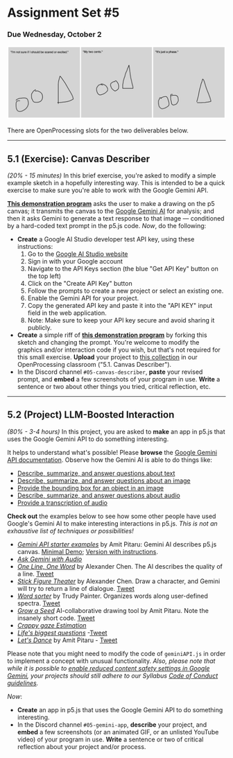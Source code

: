 # Assignment Set #5

### Due Wednesday, October 2

![gemini.png](images/gemini.png)


There are OpenProcessing slots for the two deliverables below. 

--- 

## 5.1 (Exercise): Canvas Describer

*(20% - 15 minutes)* In this brief exercise, you're asked to modify a simple example sketch in a hopefully interesting way. This is intended to be a quick exercise to make sure you're able to work with the Google Gemini API.  

[**This demonstration program**](https://openprocessing.org/sketch/2369075) asks the user to make a drawing on the p5 canvas; it transmits the canvas to the [Google Gemini AI](https://ai.google.dev/gemini-api/docs) for analysis; and then it asks Gemini to generate a text response to that image — conditioned by a hard-coded text prompt in the p5.js code. *Now*, do the following: 

* **Create** a Google AI Studio developer test API key, using these instructions: 
  1. Go to the [Google AI Studio website](https://ai.google.dev/aistudio)
  2. Sign in with your Google account
  3. Navigate to the API Keys section (the blue "Get API Key" button on the top left)
  4. Click on the "Create API Key" button
  5. Follow the prompts to create a new project or select an existing one.
  6. Enable the Gemini API for your project.
  7. Copy the generated API key and paste it into the "API KEY" input field in the web application.
  8. Note: Make sure to keep your API key secure and avoid sharing it publicly.
* **Create** a simple riff of [**this demonstration program**](https://openprocessing.org/sketch/2369075) by forking this sketch and changing the prompt. You're welcome to modify the graphics and/or interaction code if you wish, but that's not required for this small exercise. **Upload** your project to [this collection](https://openprocessing.org/class/93074/#/c/94365) in our OpenProcessing classroom ("5.1. Canvas Describer"). 
* In the Discord channel `#05-canvas-describer`, **paste** your revised prompt, and **embed** a few screenshots of your program in use. **Write** a sentence or two about other things you tried, critical reflection, etc. 


---

## 5.2 (Project) LLM-Boosted Interaction

*(80% - 3-4 hours)* In this project, you are asked to **make** an app in p5.js that uses the Google Gemini API to do something interesting.

It helps to understand what's possible! Please **browse** the [Google Gemini API documentation](https://ai.google.dev/gemini-api/docs/). Observe how the Gemini AI is able to do things like: 

* [Describe, summarize, and answer questions about text](https://ai.google.dev/gemini-api/docs/document-processing?lang=python#upload-document)
* [Describe, summarize, and answer questions about an image](https://ai.google.dev/gemini-api/docs/vision?lang=python#upload-image)
* [Provide the bounding box for an object in an image](https://ai.google.dev/gemini-api/docs/vision?lang=python#bbox)
* [Describe, summarize, and answer questions about audio](https://ai.google.dev/gemini-api/docs/audio?lang=python#upload-audio)
* [Provide a transcription of audio](https://ai.google.dev/gemini-api/docs/audio?lang=python#transcript)

**Check out** the examples below to see how some other people have used Google's Gemini AI to make interesting interactions in p5.js. *This is not an exhaustive list of techniques or possibilities!*

* [*Gemini API starter examples*](https://x.com/pitaru/status/1819797112399511625) by Amit Pitaru: Gemini AI describes p5.js canvas. [Minimal Demo](https://editor.p5js.org/pitaru/sketches/Ixu00bucD); [Version with instructions](https://editor.p5js.org/pitaru/sketches/NSAqfrdJY).
* [*Ask Gemini with Audio*](https://editor.p5js.org/pitaru/sketches/NSAqfrdJY)
* [*One Line, One Word*](https://editor.p5js.org/alexanderchen/sketches/UIPy0LXjm) by Alexander Chen. The AI describes the quality of a line. [Tweet](https://x.com/alexanderchen/status/1819939988676440241)
* [*Stick Figure Theater*](https://editor.p5js.org/alexanderchen/sketches/ndd3oqln2) by Alexander Chen.  Draw a character, and Gemini will try to return a line of dialogue. [Tweet](https://x.com/alexanderchen/status/1821011074658828481)
* [*Word sorter*](https://editor.p5js.org/trudypainter/sketches/cSN7DNnWG) by Trudy Painter. Organizes words along user-defined spectra. [Tweet](https://x.com/trudypainter/status/1820555477455167900)
* [*Grow a Seed*](https://editor.p5js.org/pitaru/sketches/z7Cq3HEtjo) AI-collaborative drawing tool by Amit Pitaru. Note the insanely short code. [Tweet](https://x.com/pitaru/status/1821310018198642867)
* [*Crappy gaze Estimation*](https://editor.p5js.org/golan/sketches/sktetHnz8)
* [*Life's biggest questions*](https://editor.p5js.org/ttarigh/sketches/oibptLN-L) -[Tweet](https://x.com/tinaz0ne/status/1824153041597239433)
* [*Let's Dance*](https://editor.p5js.org/pitaru/sketches/-ujxN6JUr) by Amit Pitaru - [Tweet](https://x.com/pitaru/status/1822453415013650768)

Please note that you might need to modify the code of `geminiAPI.js` in order to implement a concept with unusual functionality. *Also, please note that while it is possible to [enable reduced content safety settings in Google Gemini](https://ai.google.dev/gemini-api/docs/safety-settings#safety-filtering-per-request), your projects should still adhere to our Syllabus [Code of Conduct guidelines](https://github.com/golanlevin/60-212/blob/main/2024/syllabus/60-212_syllabus_fall2024.md#code-of-conduct).* 

*Now*: 

* **Create** an app in p5.js that uses the Google Gemini API to do something interesting.
* In the Discord channel `#05-gemini-app`, **describe** your project, and **embed** a few screenshots (or an animated GIF, or an unlisted YouTube video) of your program in use. **Write** a sentence or two of critical reflection about your project and/or process.

